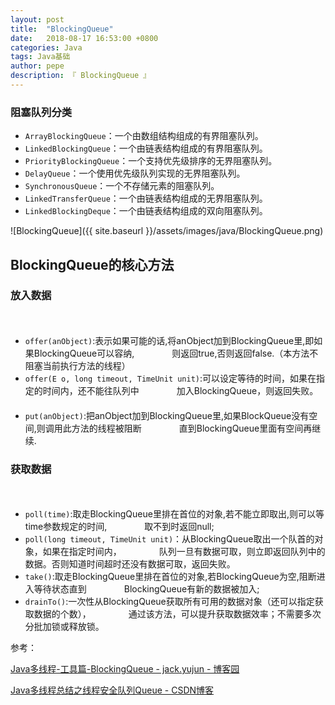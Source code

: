 ```yaml
---
layout: post
title:  "BlockingQueue"
date:   2018-08-17 16:53:00 +0800
categories: Java
tags: Java基础
author: pepe
description: 『 BlockingQueue 』
---
```


### **阻塞队列分类**

* `ArrayBlockingQueue`：一个由数组结构组成的有界阻塞队列。 
* `LinkedBlockingQueue`：一个由链表结构组成的有界阻塞队列。 
* `PriorityBlockingQueue`：一个支持优先级排序的无界阻塞队列。 
* `DelayQueue`：一个使用优先级队列实现的无界阻塞队列。 
* `SynchronousQueue`：一个不存储元素的阻塞队列。 
* `LinkedTransferQueue`：一个由链表结构组成的无界阻塞队列。 
* `LinkedBlockingDeque`：一个由链表结构组成的双向阻塞队列。

![BlockingQueue]({{ site.baseurl }}/assets/images/java/BlockingQueue.png)

## BlockingQueue的核心方法

### **放入数据**
　　
* `offer(anObject)`:表示如果可能的话,将anObject加到BlockingQueue里,即如果BlockingQueue可以容纳,
　　　　则返回true,否则返回false.（本方法不阻塞当前执行方法的线程）
　　
* `offer(E o, long timeout, TimeUnit unit)`:可以设定等待的时间，如果在指定的时间内，还不能往队列中
　　　　加入BlockingQueue，则返回失败。
　　
* `put(anObject)`:把anObject加到BlockingQueue里,如果BlockQueue没有空间,则调用此方法的线程被阻断
　　　　直到BlockingQueue里面有空间再继续.

### **获取数据**
　　
* `poll(time)`:取走BlockingQueue里排在首位的对象,若不能立即取出,则可以等time参数规定的时间,
　　　　取不到时返回null;
　　
* `poll(long timeout, TimeUnit unit)`：从BlockingQueue取出一个队首的对象，如果在指定时间内，
　　　　队列一旦有数据可取，则立即返回队列中的数据。否则知道时间超时还没有数据可取，返回失败。
　　
* `take()`:取走BlockingQueue里排在首位的对象,若BlockingQueue为空,阻断进入等待状态直到
　　　　BlockingQueue有新的数据被加入; 
　　
* `drainTo()`:一次性从BlockingQueue获取所有可用的数据对象（还可以指定获取数据的个数）， 
　　　　通过该方法，可以提升获取数据效率；不需要多次分批加锁或释放锁。

参考：

[Java多线程-工具篇-BlockingQueue - jack.yujun - 博客园](http://www.cnblogs.com/jackyuj/archive/2010/11/24/1886553.html)

[Java多线程总结之线程安全队列Queue - CSDN博客](https://blog.csdn.net/madun/article/details/20313269)
